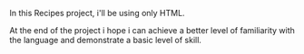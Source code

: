 In this Recipes project, i'll be using only HTML.

At the end of the project i hope i can achieve a better level of familiarity with the language and demonstrate a basic level of skill.
